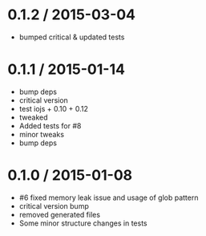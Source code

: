 
0.1.2 / 2015-03-04
==================

  * bumped critical & updated tests
  
0.1.1 / 2015-01-14
==================

  * bump deps
  * critical version
  * test iojs + 0.10 + 0.12
  * tweaked
  * Added tests for #8
  * minor tweaks
  * bump deps

0.1.0 / 2015-01-08
==================

  * #6 fixed memory leak issue and usage of glob pattern
  * critical version bump
  * removed generated files
  * Some minor structure changes in tests
